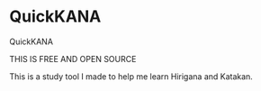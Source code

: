 # QuickKANA
QuickKANA

THIS IS FREE AND OPEN SOURCE

This is a study tool I made to help me learn Hirigana and Katakan.
